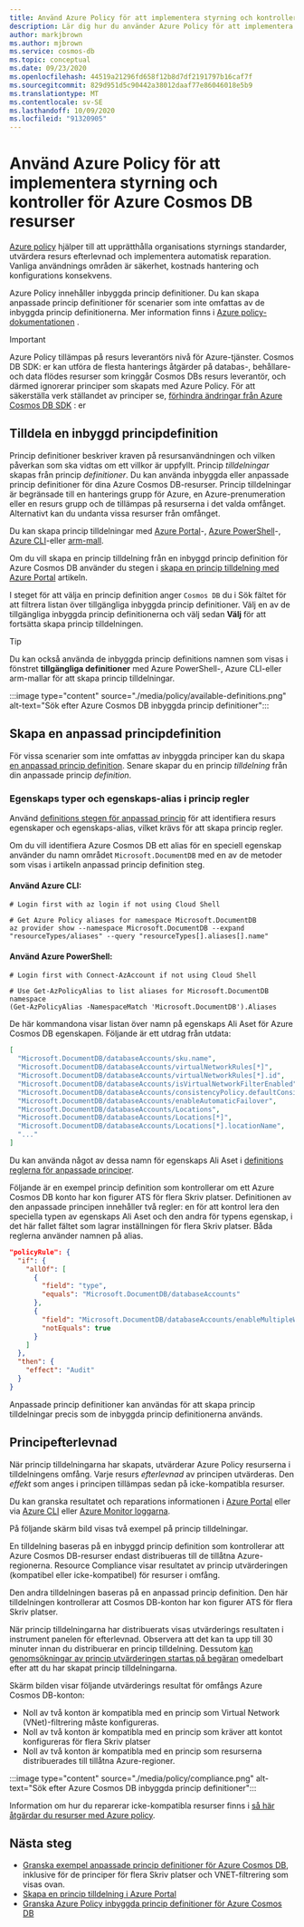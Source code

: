```yaml
---
title: Använd Azure Policy för att implementera styrning och kontroller för Azure Cosmos DB resurser
description: Lär dig hur du använder Azure Policy för att implementera styrning och kontroller för Azure Cosmos DB resurser.
author: markjbrown
ms.author: mjbrown
ms.service: cosmos-db
ms.topic: conceptual
ms.date: 09/23/2020
ms.openlocfilehash: 44519a21296fd658f12b8d7df2191797b16caf7f
ms.sourcegitcommit: 829d951d5c90442a38012daaf77e86046018e5b9
ms.translationtype: MT
ms.contentlocale: sv-SE
ms.lasthandoff: 10/09/2020
ms.locfileid: "91320905"
---
```

# <a name="use-azure-policy-to-implement-governance-and-controls-for-azure-cosmos-db-resources"></a>Använd Azure Policy för att implementera styrning och kontroller för Azure Cosmos DB resurser

[Azure policy](../governance/policy/overview.md) hjälper till att upprätthålla organisations styrnings standarder, utvärdera resurs efterlevnad och implementera automatisk reparation. Vanliga användnings områden är säkerhet, kostnads hantering och konfigurations konsekvens.

Azure Policy innehåller inbyggda princip definitioner. Du kan skapa anpassade princip definitioner för scenarier som inte omfattas av de inbyggda princip definitionerna. Mer information finns i [Azure policy-dokumentationen](../governance/policy/overview.md) .

> [!IMPORTANT]
> Azure Policy tillämpas på resurs leverantörs nivå för Azure-tjänster. Cosmos DB SDK: er kan utföra de flesta hanterings åtgärder på databas-, behållare-och data flödes resurser som kringgår Cosmos DBs resurs leverantör, och därmed ignorerar principer som skapats med Azure Policy. För att säkerställa verk ställandet av principer se, [förhindra ändringar från Azure Cosmos DB SDK](role-based-access-control.md#prevent-sdk-changes) : er

## <a name="assign-a-built-in-policy-definition"></a>Tilldela en inbyggd principdefinition

Princip definitioner beskriver kraven på resursanvändningen och vilken påverkan som ska vidtas om ett villkor är uppfyllt. Princip _tilldelningar_ skapas från princip _definitioner_. Du kan använda inbyggda eller anpassade princip definitioner för dina Azure Cosmos DB-resurser. Princip tilldelningar är begränsade till en hanterings grupp för Azure, en Azure-prenumeration eller en resurs grupp och de tillämpas på resurserna i det valda omfånget. Alternativt kan du undanta vissa resurser från omfånget.

Du kan skapa princip tilldelningar med [Azure Portal](../governance/policy/assign-policy-portal.md)-, [Azure PowerShell](../governance/policy/assign-policy-powershell.md)-, [Azure CLI](../governance/policy/assign-policy-azurecli.md)-eller [arm-mall](../governance/policy/assign-policy-template.md).

Om du vill skapa en princip tilldelning från en inbyggd princip definition för Azure Cosmos DB använder du stegen i [skapa en princip tilldelning med Azure Portal](../governance/policy/assign-policy-portal.md) artikeln.

I steget för att välja en princip definition anger `Cosmos DB` du i Sök fältet för att filtrera listan över tillgängliga inbyggda princip definitioner. Välj en av de tillgängliga inbyggda princip definitionerna och välj sedan **Välj** för att fortsätta skapa princip tilldelningen.

> [!TIP]
> Du kan också använda de inbyggda princip definitions namnen som visas i fönstret **tillgängliga definitioner** med Azure PowerShell-, Azure CLI-eller arm-mallar för att skapa princip tilldelningar.

:::image type="content" source="./media/policy/available-definitions.png" alt-text="Sök efter Azure Cosmos DB inbyggda princip definitioner":::

## <a name="create-a-custom-policy-definition"></a>Skapa en anpassad principdefinition

För vissa scenarier som inte omfattas av inbyggda principer kan du skapa [en anpassad princip definition](../governance/policy/tutorials/create-custom-policy-definition.md). Senare skapar du en princip _tilldelning_ från din anpassade princip _definition_.

### <a name="property-types-and-property-aliases-in-policy-rules"></a>Egenskaps typer och egenskaps-alias i princip regler

Använd [definitions stegen för anpassad princip](../governance/policy/tutorials/create-custom-policy-definition.md) för att identifiera resurs egenskaper och egenskaps-alias, vilket krävs för att skapa princip regler.

Om du vill identifiera Azure Cosmos DB ett alias för en speciell egenskap använder du namn området `Microsoft.DocumentDB` med en av de metoder som visas i artikeln anpassad princip definition steg.

#### <a name="use-the-azure-cli"></a>Använd Azure CLI:
```azurecli-interactive
# Login first with az login if not using Cloud Shell

# Get Azure Policy aliases for namespace Microsoft.DocumentDB
az provider show --namespace Microsoft.DocumentDB --expand "resourceTypes/aliases" --query "resourceTypes[].aliases[].name"
```

#### <a name="use-azure-powershell"></a>Använd Azure PowerShell:
```azurepowershell-interactive
# Login first with Connect-AzAccount if not using Cloud Shell

# Use Get-AzPolicyAlias to list aliases for Microsoft.DocumentDB namespace
(Get-AzPolicyAlias -NamespaceMatch 'Microsoft.DocumentDB').Aliases
```

De här kommandona visar listan över namn på egenskaps Ali Aset för Azure Cosmos DB egenskapen. Följande är ett utdrag från utdata:

```json
[
  "Microsoft.DocumentDB/databaseAccounts/sku.name",
  "Microsoft.DocumentDB/databaseAccounts/virtualNetworkRules[*]",
  "Microsoft.DocumentDB/databaseAccounts/virtualNetworkRules[*].id",
  "Microsoft.DocumentDB/databaseAccounts/isVirtualNetworkFilterEnabled",
  "Microsoft.DocumentDB/databaseAccounts/consistencyPolicy.defaultConsistencyLevel",
  "Microsoft.DocumentDB/databaseAccounts/enableAutomaticFailover",
  "Microsoft.DocumentDB/databaseAccounts/Locations",
  "Microsoft.DocumentDB/databaseAccounts/Locations[*]",
  "Microsoft.DocumentDB/databaseAccounts/Locations[*].locationName",
  "..."
]
```

Du kan använda något av dessa namn för egenskaps Ali Aset i [definitions reglerna för anpassade principer](../governance/policy/tutorials/create-custom-policy-definition.md#policy-rule).

Följande är en exempel princip definition som kontrollerar om ett Azure Cosmos DB konto har kon figurer ATS för flera Skriv platser. Definitionen av den anpassade principen innehåller två regler: en för att kontrol lera den speciella typen av egenskaps Ali Aset och den andra för typens egenskap, i det här fallet fältet som lagrar inställningen för flera Skriv platser. Båda reglerna använder namnen på alias.

```json
"policyRule": {
  "if": {
    "allOf": [
      {
        "field": "type",
        "equals": "Microsoft.DocumentDB/databaseAccounts"
      },
      {
        "field": "Microsoft.DocumentDB/databaseAccounts/enableMultipleWriteLocations",
        "notEquals": true
      }
    ]
  },
  "then": {
    "effect": "Audit"
  }
}
```

Anpassade princip definitioner kan användas för att skapa princip tilldelningar precis som de inbyggda princip definitionerna används.

## <a name="policy-compliance"></a>Principefterlevnad

När princip tilldelningarna har skapats, utvärderar Azure Policy resurserna i tilldelningens omfång. Varje resurs _efterlevnad_ av principen utvärderas. Den _effekt_ som anges i principen tillämpas sedan på icke-kompatibla resurser.

Du kan granska resultatet och reparations informationen i [Azure Portal](../governance/policy/how-to/get-compliance-data.md#portal) eller via [Azure CLI](../governance/policy/how-to/get-compliance-data.md#command-line) eller [Azure Monitor loggarna](../governance/policy/how-to/get-compliance-data.md#azure-monitor-logs).

På följande skärm bild visas två exempel på princip tilldelningar.

En tilldelning baseras på en inbyggd princip definition som kontrollerar att Azure Cosmos DB-resurser endast distribueras till de tillåtna Azure-regionerna. Resource Compliance visar resultatet av princip utvärderingen (kompatibel eller icke-kompatibel) för resurser i omfång.

Den andra tilldelningen baseras på en anpassad princip definition. Den här tilldelningen kontrollerar att Cosmos DB-konton har kon figurer ATS för flera Skriv platser.

När princip tilldelningarna har distribuerats visas utvärderings resultaten i instrument panelen för efterlevnad. Observera att det kan ta upp till 30 minuter innan du distribuerar en princip tilldelning. Dessutom [kan genomsökningar av princip utvärderingen startas på begäran](../governance/policy/how-to/get-compliance-data.md#on-demand-evaluation-scan) omedelbart efter att du har skapat princip tilldelningarna.

Skärm bilden visar följande utvärderings resultat för omfångs Azure Cosmos DB-konton:

- Noll av två konton är kompatibla med en princip som Virtual Network (VNet)-filtrering måste konfigureras.
- Noll av två konton är kompatibla med en princip som kräver att kontot konfigureras för flera Skriv platser
- Noll av två konton är kompatibla med en princip som resurserna distribuerades till tillåtna Azure-regioner.

:::image type="content" source="./media/policy/compliance.png" alt-text="Sök efter Azure Cosmos DB inbyggda princip definitioner":::

Information om hur du reparerar icke-kompatibla resurser finns i [så här åtgärdar du resurser med Azure policy](../governance/policy/how-to/remediate-resources.md).

## <a name="next-steps"></a>Nästa steg

- [Granska exempel anpassade princip definitioner för Azure Cosmos DB](https://github.com/Azure/azure-policy/tree/master/samples/CosmosDB), inklusive för de principer för flera Skriv platser och VNET-filtrering som visas ovan.
- [Skapa en princip tilldelning i Azure Portal](../governance/policy/assign-policy-portal.md)
- [Granska Azure Policy inbyggda princip definitioner för Azure Cosmos DB](./policy-samples.md)
